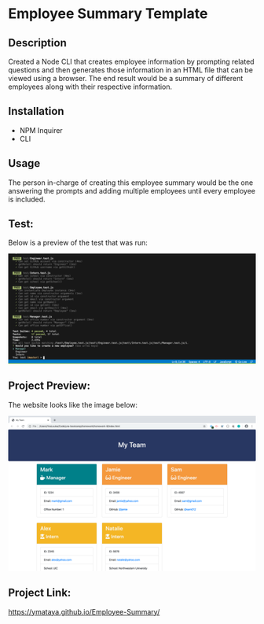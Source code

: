 # Employee Summary Template

## Description
Created a Node CLI that creates employee information by prompting related questions and then generates those information in an HTML file that can be viewed using a browser. The end result would be a summary of different employees along with their respective information.

## Installation
* NPM Inquirer
* CLI

## Usage
The person in-charge of creating this employee summary would be the one answering the prompts and adding multiple employees until every employee is included.

## Test:
Below is a preview of the test that was run:

![Test](./assets/test.png)

## Project Preview:
The website looks like the image below:

![Preview](./assets/preview.png)

## Project Link:
https://ymataya.github.io/Employee-Summary/
